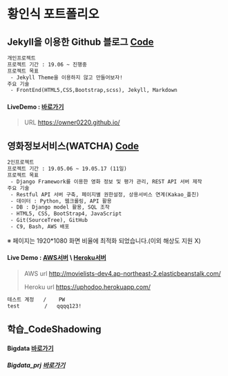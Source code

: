 # 황인식 포트폴리오

## Jekyll을 이용한 Github 블로그 [Code](https://github.com/owner0220/owner0220.github.io)

```html
개인프로젝트
프로젝트 기간 : 19.06 ~ 진행중
프로젝트 목표
 - Jekyll Theme을 이용하지 않고 만들어보자!
주요 기술
 - FrontEnd(HTML5,CSS,Bootstrap,scss), Jekyll, Markdown
```

#### LiveDemo : [바로가기](https://owner0220.github.io/)

> URL <https://owner0220.github.io/>





## 영화정보서비스(WATCHA) [Code](<https://github.com/owner0220/hodoo>)

```html
2인프로젝트
프로젝트 기간 : 19.05.06 ~ 19.05.17 (11일)
프로젝트 목표
 - Django Framework를 이용한 영화 정보 및 평가 관리, REST API 서버 제작
주요 기술
 - Restful API 서버 구축, 페이지별 권한설정, 상용서비스 연계(Kakao_플친)
 - 데이터 : Python, 웹크롤링, API 활용
 - DB : Django model 활용, SQL 조작
 - HTML5, CSS, BootStrap4, JavaScript
 - Git(SourceTree), GitHub
 - C9, Bash, AWS 배포
```

※ 페이지는 1920*1080 화면 비율에 최적화 되었습니다.(이외 해상도 지원 X)

#### Live Demo : [AWS서버](http://movielists-dev4.ap-northeast-2.elasticbeanstalk.com/)  \ [Heroku서버](<https://uphodoo.herokuapp.com/>)

> AWS url http://movielists-dev4.ap-northeast-2.elasticbeanstalk.com/  
>
> Heroku url https://uphodoo.herokuapp.com/

```html
테스트 계정   /    PW 
test        /   qqqq123!
```



## 학습_CodeShadowing

#### Bigdata [바로가기](<https://github.com/owner0220/bigdata>)

##### Bigdata_prj [바로가기](<https://github.com/owner0220/prj_bigdata>)

